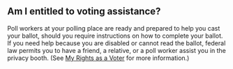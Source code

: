 ## Am I entitled to voting assistance?  

Poll workers at your polling place are ready and prepared to help you cast your ballot, should you require instructions on how to complete your ballot. If you need help because you are disabled or cannot read the ballot, federal law permits you to have a friend, a relative, or a poll worker assist you in the privacy booth. (See [My Rights as a Voter](#section-rights-as-a-voter) for more information.)  
